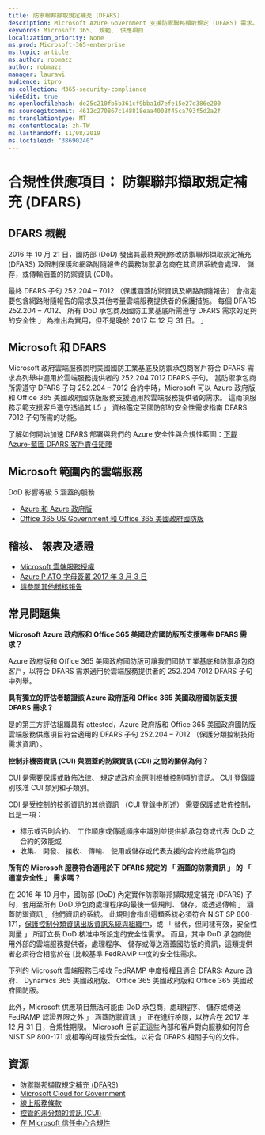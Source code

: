 ```yaml
---
title: 防禦聯邦擷取規定補充 (DFARS)
description: Microsoft Azure Government 支援防禦聯邦擷取規定 (DFARS) 需求。
keywords: Microsoft 365、 規範、 供應項目
localization_priority: None
ms.prod: Microsoft-365-enterprise
ms.topic: article
ms.author: robmazz
author: robmazz
manager: laurawi
audience: itpro
ms.collection: M365-security-compliance
hideEdit: true
ms.openlocfilehash: de25c210fb5b361cf9bba1d7efe15e27d386e200
ms.sourcegitcommit: 4612c270867c148818eaa4008f45ca793f5d2a2f
ms.translationtype: MT
ms.contentlocale: zh-TW
ms.lasthandoff: 11/08/2019
ms.locfileid: "38690240"
---
```

# <a name="compliance-offering-defense-federal-acquisition-regulation-supplement-dfars"></a>合規性供應項目： 防禦聯邦擷取規定補充 (DFARS)

## <a name="dfars-overview"></a>DFARS 概觀

2016 年 10 月 21 日，國防部 (DoD) 發出其最終規則修改防禦聯邦擷取規定補充 (DFARS) 及限制保護和網路附隨報告的義務防禦承包商在其資訊系統會處理、 儲存，或傳輸涵蓋的防禦資訊 (CDI)。  
  
最終 DFARS 子句 252.204 – 7012 （保護涵蓋防禦資訊及網路附隨報告） 會指定要包含網路附隨報告的需求及其他考量雲端服務提供者的保護措施。 每個 DFARS 252.204 – 7012、 所有 DoD 承包商及國防工業基底所需遵守 DFARS 需求的足夠的安全性 」 為推出為實用，但不是晚於 2017 年 12 月 31 日。 」

## <a name="microsoft-and-dfars"></a>Microsoft 和 DFARS

Microsoft 政府雲端服務說明美國國防工業基底及防禦承包商客戶符合 DFARS 需求為列舉中適用於雲端服務提供者的 252.204 7012 DFARS 子句。 當防禦承包商所需遵守 DFARS 子句 252.204 – 7012 合約中時，Microsoft 可以 Azure 政府版和 Office 365 美國政府國防版服務支援適用於雲端服務提供者的需求。 這兩項服務示範支援客戶遵守透過其 L5 」 資格鑑定至國防部的安全性需求指南 DFARS 7012 子句所需的功能。  
  
了解如何開始加速 DFARS 部署與我們的 Azure 安全性與合規性藍圖：[下載 Azure-藍圖 DFARS 客戶責任矩陣](https://servicetrust.microsoft.com/ViewPage/Blueprint?command=Download&downloadType=Document&downloadId=7ed1b47c-b180-4323-9aec-21712d54b167&docTab=fc060920-cdb8-11e7-bacf-0bf52b09d912_DoD_Blueprint)

## <a name="microsoft-in-scope-cloud-services"></a>Microsoft 範圍內的雲端服務

DoD 影響等級 5 涵蓋的服務

- [Azure 和 Azure 政府版](https://aka.ms/AzureCompliance)
- [Office 365 US Government 和 Office 365 美國政府國防版](https://go.microsoft.com/fwlink/p/?LinkID=2077751)

## <a name="audits-reports-and-certificates"></a>稽核、 報表及憑證

- [Microsoft 雲端服務授權](https://marketplace.fedramp.gov/index.html#/products?status=Compliant&sort=productName)
- [Azure P ATO 字母簽署 2017 年 3 月 3 日](https://servicetrust.microsoft.com/ViewPage/MSComplianceGuide?command=Download&downloadType=Document&downloadId=94ff5b42-4077-4612-8cf7-3194ded323dc&docTab=4ce99610-c9c0-11e7-8c2c-f908a777fa4d_GRC_Assessment_Reports)
- [請參閱其他稽核報告](https://aka.ms/auditreports)

## <a name="frequently-asked-questions"></a>常見問題集

**Microsoft Azure 政府版和 Office 365 美國政府國防版所支援哪些 DFARS 需求？**

Azure 政府版和 Office 365 美國政府國防版可讓我們國防工業基底和防禦承包商客戶，以符合 DFARS 需求適用於雲端服務提供者的 252.204 7012 DFARS 子句中列舉。

**具有獨立的評估者驗證該 Azure 政府版和 Office 365 美國政府國防版支援 DFARS 需求？**

是的第三方評估組織具有 attested，Azure 政府版和 Office 365 美國政府國防版雲端服務供應項目符合適用的 DFARS 子句 252.204 – 7012 （保護分類控制技術需求資訊）。

**控制非機密資訊 (CUI) 與涵蓋的防禦資訊 (CDI) 之間的關係為何？**

CUI 是需要保護或散佈法律、 規定或政府全原則根據控制項的資訊。 [CUI 登錄](https://www.archives.gov/cui/registry/category-list.html)識別核准 CUI 類別和子類別。

CDI 是受控制的技術資訊的其他資訊 （CUI 登錄中所述） 需要保護或散佈控制，且是一項：

- 標示或否則合約、 工作順序或傳遞順序中識別並提供給承包商或代表 DoD 之合約的效能或
- 收集、 開發、 接收、 傳輸、 使用或儲存或代表支援的合約效能承包商

**所有的 Microsoft 服務符合適用於下 DFARS 規定的 「 涵蓋的防禦資訊 」 的 「 適當安全性 」 需求嗎？**

在 2016 年 10 月中，國防部 (DoD) 內定實作防禦聯邦擷取規定補充 (DFARS) 子句，套用至所有 DoD 承包商處理程序的最後一個規則、 儲存，或透過傳輸 」 涵蓋防禦資訊 」他們資訊的系統。 此規則會指出這類系統必須符合 NIST SP 800-171，[保護控制分類資訊出版資訊系統與組織中](https://nvlpubs.nist.gov/nistpubs/SpecialPublications/NIST.SP.800-171.pdf)，或 「 替代，但同樣有效，安全性測量 」 所訂立長 DoD 核准中所設定的安全性需求。 而且，其中 DoD 承包商使用外部的雲端服務提供者，處理程序、 儲存或傳送涵蓋國防版的資訊，這類提供者必須符合相當於在 [比較基準 FedRAMP 中度的安全性需求。

下列的 Microsoft 雲端服務已接收 FedRAMP 中度授權且適合 DFARS: Azure 政府、 Dynamics 365 美國政府版、 Office 365 美國政府版和 Office 365 美國政府國防版。

此外，Microsoft 供應項目無法可能由 DoD 承包商，處理程序、 儲存或傳送 FedRAMP 認證界限之外 」 涵蓋防禦資訊 」 正在進行檢閱，以符合在 2017 年 12 月 31 日，合規性期限。 Microsoft 目前正這些內部和客戶對向服務如何符合 NIST SP 800-171 或相等的可接受安全性，以符合 DFARS 相關子句的文件。

## <a name="resources"></a>資源

- [防禦聯邦擷取規定補充 (DFARS)](https://www.acq.osd.mil/dpap/dars/dfarspgi/current/index.html)
- [Microsoft Cloud for Government](https://enterprise.microsoft.com/industries/government/start-your-microsoft-cloud-for-government-trial-today)
- [線上服務條款](https://www.microsoftvolumelicensing.com/DocumentSearch.aspx?Mode=3&DocumentTypeId=31)
- [控管的未分類的資訊 (CUI)](https://www.archives.gov/cui/registry/category-list)
- [在 Microsoft 信任中心合規性](https://www.microsoft.com/trust-center/compliance/compliance-overview)
